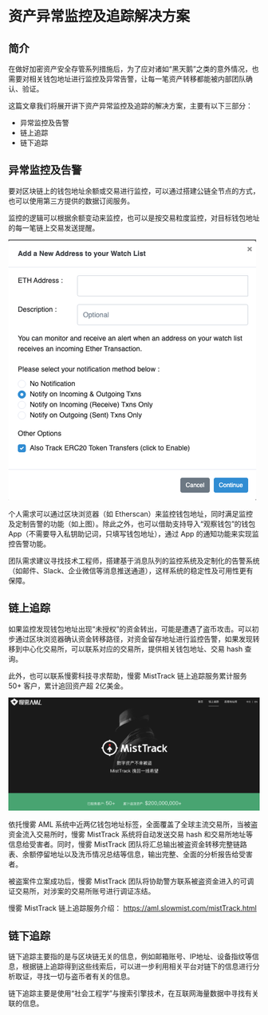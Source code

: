 # 资产异常监控及追踪解决方案

## 简介
在做好加密资产安全存管系列措施后，为了应对诸如“黑天鹅”之类的意外情况，也需要对相关钱包地址进行监控及异常告警，让每一笔资产转移都能被内部团队确认、验证。

这篇文章我们将展开讲下资产异常监控及追踪的解决方案，主要有以下三部分：

* 异常监控及告警
* 链上追踪
* 链下追踪

## 异常监控及告警

要对区块链上的钱包地址余额或交易进行监控，可以通过搭建公链全节点的方式，也可以使用第三方提供的数据订阅服务。

监控的逻辑可以根据余额变动来监控，也可以是按交易粒度监控，对目标钱包地址的每一笔链上交易发送提醒。

![](images/monitoring1.png)

个人需求可以通过区块浏览器（如 Etherscan）来监控钱包地址，同时满足监控及定制告警的功能（如上图）。除此之外，也可以借助支持导入“观察钱包”的钱包 App（不需要导入私钥助记词，只填写钱包地址），通过 App 的通知功能来实现监控告警功能。

团队需求建议寻找技术工程师，搭建基于消息队列的监控系统及定制化的告警系统（如邮件、Slack、企业微信等消息推送通道），这样系统的稳定性及可用性更有保障。

## 链上追踪

如果监控发现钱包地址出现“未授权”的资金转出，可能是遭遇了盗币攻击。可以初步通过区块浏览器确认资金转移路径，对资金留存地址进行监控告警，如果发现转移到中心化交易所，可以联系对应的交易所，提供相关钱包地址、交易 hash 查询。

此外，也可以联系慢雾科技寻求帮助，慢雾 MistTrack 链上追踪服务累计服务 50+ 客户，累计追回资产超 2亿美金。

![](images/monitoring2.png)

依托慢雾 AML 系统中近两亿钱包地址标签，全面覆盖了全球主流交易所，当被盗资金流入交易所时，慢雾 MistTrack 系统将自动发送交易 hash 和交易所地址等信息给受害者。同时，慢雾 MistTrack 团队将汇总输出被盗资金转移完整链路表、余额停留地址以及洗币情况总结等信息，输出完整、全面的分析报告给受害者。

被盗案件立案成功后，慢雾 MistTrack 团队将协助警方联系被盗资金进入的可调证交易所，对涉案的交易所账号进行调证冻结。

慢雾 MistTrack 链上追踪服务介绍：
https://aml.slowmist.com/mistTrack.html

## 链下追踪

链下追踪主要指的是与区块链无关的信息，例如邮箱账号、IP地址、设备指纹等信息，根据链上追踪得到这些线索后，可以进一步利用相关平台对链下的信息进行分析取证，寻找一切与盗币者有关的信息。

链下追踪主要是使用“社会工程学”与搜索引擎技术，在互联网海量数据中寻找有关联的信息。
